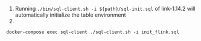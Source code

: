 

1. Running `./bin/sql-client.sh -i ${path}/sql-init.sql` of link-1.14.2 will automatically initialize the table environment
2. 
 `docker-compose exec sql-client ./sql-client.sh -i init_flink.sql`

